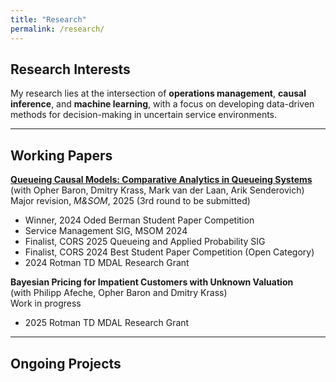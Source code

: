 ```yaml
---
title: "Research"
permalink: /research/
---
```


## Research Interests

My research lies at the intersection of **operations management**, **causal inference**, and **machine learning**, with a focus on developing data-driven methods for decision-making in uncertain service environments.

---

## Working Papers

**[Queueing Causal Models: Comparative Analytics in Queueing Systems]((https://papers.ssrn.com/sol3/papers.cfm?abstract_id=5104446))**  
(with Opher Baron, Dmitry Krass, Mark van der Laan, Arik Senderovich)  
Major revision, *M&SOM*, 2025 (3rd round to be submitted)
- Winner, 2024 Oded Berman Student Paper Competition
- Service Management SIG, MSOM 2024
- Finalist, CORS 2025 Queueing and Applied Probability SIG
- Finalist, CORS 2024 Best Student Paper Competition (Open Category)
- 2024 Rotman TD MDAL Research Grant

**Bayesian Pricing for Impatient Customers with Unknown Valuation**  
(with Philipp Afeche, Opher Baron and Dmitry Krass)  
Work in progress
- 2025 Rotman TD MDAL Research Grant


---

## Ongoing Projects

